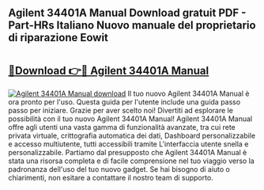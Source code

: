 ## Agilent 34401A Manual Download gratuit PDF - Part-HRs Italiano Nuovo manuale del proprietario di riparazione Eowit

# <h2><a href="http://dfbny79.blite.top/?on=Agilent+34401A+Manual">🔗Download 👉🔴 Agilent 34401A Manual</a></h2>

[![Agilent 34401A Manual download](https://i.imgur.com/lujVjoI.png)](http://dfbny79.blite.top/?on=Agilent+34401A+Manual)
Il tuo nuovo Agilent 34401A Manual è ora pronto per l'uso. Questa guida per l'utente include una guida passo passo per iniziare. Grazie per aver scelto noi! Divertiti ad esplorare le possibilità con il tuo nuovo Agilent 34401A Manual! Agilent 34401A Manual offre agli utenti una vasta gamma di funzionalità avanzate, tra cui rete privata virtuale, crittografia automatica dei dati, Dashboard personalizzabile e accesso multiutente, tutti accessibili tramite L'interfaccia utente snella e personalizzabile. Partiamo dal presupposto che Agilent 34401A Manual è stata una risorsa completa e di facile comprensione nel tuo viaggio verso la padronanza dell'uso del tuo nuovo gadget. Se hai bisogno di aiuto o chiarimenti, non esitare a contattare il nostro team di supporto.
